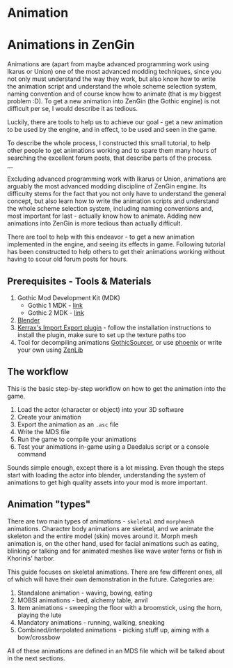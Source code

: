 
# Animation


# Animations in ZenGin
Animations are (apart from maybe advanced programming work using Ikarus or Union) one of the most advanced modding techniques, since you not only must understand the way they work, but also know how to write the animation script and understand the whole scheme selection system, naming convention and of course know how to animate (that is my biggest problem :D). To get a new animation into ZenGin (the Gothic engine) is not difficult per se, I would describe it as tedious.

Luckily, there are tools to help us to achieve our goal - get a new animation to be used by the engine, and in effect, to be used and seen in the game.

To describe the whole process, I constructed this small tutorial, to help other people to get animations working and to spare them many hours of searching the excellent forum posts, that describe parts of the process.  
__

Excluding advanced programming work with Ikarus or Union, animations are arguably the most advanced modding discipline of ZenGin engine. Its difficulty stems for the fact that you not only have to understand the general concept, but also learn how to write the animation scripts and understand the whole scheme selection system, including naming conventions and, most important for last - actually know how to animate. Adding new animations into ZenGin is more tedious than actually difficult.

There are tool to help with this endeavor - to get a new animation implemented in the engine, and seeing its effects in game. Following tutorial has been constructed to help others to get their animations working without having to scour old forum posts for hours.

## Prerequisites - Tools & Materials
1. Gothic Mod Development Kit (MDK)
    - Gothic 1 MDK - [link](https://github.com/PhoenixTales/gothic-devkit)
    - Gothic 2 MDK - [link](https://www.worldofgothic.de/dl/download_94.htm)
2. [Blender](https://www.blender.org/)
3. [Kerrax's Import Export plugin](https://gitlab.com/Patrix9999/krximpexp) - follow the installation instructions to install the plugin, make sure to set up the texture paths too
4. Tool for decompiling animations [GothicSourcer](https://worldofplayers.ru/threads/41942/), or use [phoenix](https://github.com/lmichaelis/phoenix) or write your own using [ZenLib](https://github.com/Try/ZenLib)



##  The workflow
This is the basic step-by-step workflow on how to get the animation into the game.

1. Load the actor (character or object) into your 3D software
2. Create your animation
3. Export the animation as an `.asc` file
4. Write the MDS file
5. Run the game to compile your animations
6. Test your animations in-game using a Daedalus script or a console command

Sounds simple enough, except there is a lot missing. Even though the steps start with loading the actor into blender, understanding the system of animations to get high quality assets into your mod is more important.

## Animation "types"
There are two main types of animations - `skeletal` and `morphmesh` animations. Character body animations are skeletal, and we animate the skeleton and the entire model (skin) moves around it. Morph mesh animation is, on the other hand, used for facial animations such as eating, blinking or talking and for animated meshes like wave water ferns or fish in Khorinis' harbor.

This guide focuses on skeletal animations. There are few different ones, all of which will have their own demonstration in the future. Categories are:

1. Standalone animation - waving, bowing, eating
2. MOBSI animations - bed, alchemy table, anvil
3. Item animations - sweeping the floor with a broomstick, using the horn, playing the lute
4. Mandatory animations - running, walking, sneaking
5. Combined/interpolated animations - picking stuff up, aiming with a bow/crossbow

All of these animations are defined in an MDS file which will be talked about in the next sections.
